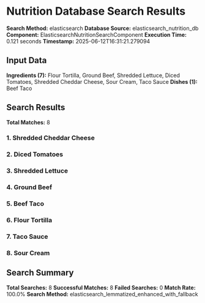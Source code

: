 # Nutrition Database Search Results

**Search Method:** elasticsearch
**Database Source:** elasticsearch_nutrition_db
**Component:** ElasticsearchNutritionSearchComponent
**Execution Time:** 0.121 seconds
**Timestamp:** 2025-06-12T16:31:21.279094

## Input Data
**Ingredients (7):** Flour Tortilla, Ground Beef, Shredded Lettuce, Diced Tomatoes, Shredded Cheddar Cheese, Sour Cream, Taco Sauce
**Dishes (1):** Beef Taco

## Search Results
**Total Matches:** 8

### 1. Shredded Cheddar Cheese

### 2. Diced Tomatoes

### 3. Shredded Lettuce

### 4. Ground Beef

### 5. Beef Taco

### 6. Flour Tortilla

### 7. Taco Sauce

### 8. Sour Cream

## Search Summary
**Total Searches:** 8
**Successful Matches:** 8
**Failed Searches:** 0
**Match Rate:** 100.0%
**Search Method:** elasticsearch_lemmatized_enhanced_with_fallback
